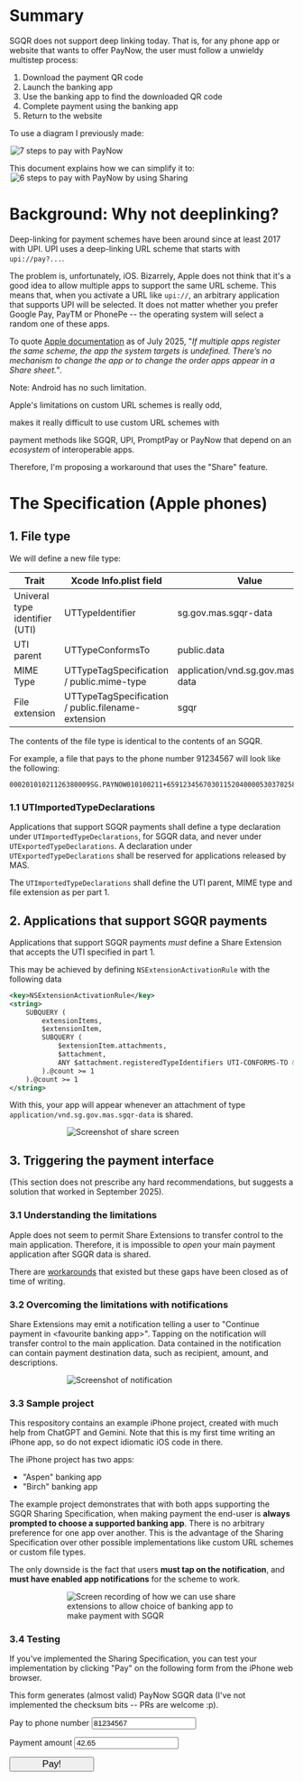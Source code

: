 # Summary

SGQR does not support deep linking today. That is, for any phone app or website that wants to offer PayNow, the user must follow
a unwieldy multistep process:

1. Download the payment QR code
2. Launch the banking app
3. Use the banking app to find the downloaded QR code
4. Complete payment using the banking app
5. Return to the website

To use a diagram I previously made:

<img alt="7 steps to pay with PayNow" src="images/paynow-steps.png" style="max-width: 500px; display: block; margin: auto;" />

This document explains how we can simplify it to:
<img alt="6 steps to pay with PayNow by using Sharing" src="images/new-paynow-steps.png" style="max-width: 500px; display: block; margin: auto;" />

# Background: Why not deeplinking?

Deep-linking for payment schemes have been around since at least 2017 with
UPI. UPI uses a deep-linking URL scheme that starts with `upi://pay?...`.

The problem is, unfortunately, iOS. Bizarrely, Apple does not
think that it's a good idea to allow multiple apps to support the same URL
scheme. This means that, when you activate a URL like `upi://`, an arbitrary
application that supports UPI will be selected. It does not matter whether you
prefer Google Pay, PayTM or PhonePe -- the operating system will select a random one
of these apps.

To quote [Apple documentation](https://developer.apple.com/documentation/xcode/defining-a-custom-url-scheme-for-your-app) as of July 2025, "_If multiple apps register the same scheme, the app the system targets is undefined. There’s no mechanism to change the app or to change the order apps appear in a Share sheet._".

Note: Android has no such limitation.

Apple's limitations on custom URL schemes is really odd,
<!-- and one would suspect it's a ploy
to force applications to use Apply Pay for the most seamless experience possible (and thence
take their a 30% cut). This would, however, --> makes it really difficult to use custom URL schemes with
payment methods like SGQR, UPI, PromptPay or PayNow that depend on an _ecosystem_ of interoperable apps.

Therefore, I'm proposing a workaround that uses the "Share" feature.

<!--Nevertheless, whether the conspiracy is real is a matter for regulators to decide.
I'm just here to propose an alternative.-->

# The Specification (Apple phones)

## 1. File type

We will define a new file type:

| Trait           | Xcode Info.plist field             | Value                          |
|-----------------|------------------------------------|--------------------------------|
| Univeral type identifier (UTI) | UTTypeIdentifier    | sg.gov.mas.sgqr-data           |
| UTI parent      | UTTypeConformsTo                   | public.data                    |
| MIME Type       | UTTypeTagSpecification / public.mime-type | application/vnd.sg.gov.mas.sgqr-data |
| File extension  | UTTypeTagSpecification / public.filename-extension | sgqr           |

The contents of the file type is identical to the contents of an SGQR.

For example, a file that pays to the phone number 91234567 will look like the following:

```
00020101021126380009SG.PAYNOW010100211+6591234567030115204000053037025802SG5902NA6009Singapore6304B5DB
```

### 1.1 UTImportedTypeDeclarations

Applications that support SGQR payments shall define a type declaration under `UTImportedTypeDeclarations`,
for SGQR data, and never under `UTExportedTypeDeclarations`. A declaration under
`UTExportedTypeDeclarations` shall be reserved for applications released by MAS.

The `UTImportedTypeDeclarations` shall define the UTI parent, MIME type and file extension as per part 1.

## 2. Applications that support SGQR payments

Applications that support SGQR payments _must_ define a Share Extension that accepts the UTI specified in part 1.

This may be achieved by defining `NSExtensionActivationRule` with the following data
```xml
<key>NSExtensionActivationRule</key>
<string>
    SUBQUERY (
        extensionItems,
        $extensionItem,
        SUBQUERY (
            $extensionItem.attachments,
            $attachment,
            ANY $attachment.registeredTypeIdentifiers UTI-CONFORMS-TO &quot;sg.gov.mas.sgqr-data&quot;
        ).@count >= 1
    ).@count >= 1
</string>
```

With this, your app will appear whenever an attachment of type `application/vnd.sg.gov.mas.sgqr-data` is shared.

<img src="images/sharing-screen.png" alt="Screenshot of share screen" style="max-width: 300px; display: block; margin: auto">

## 3. Triggering the payment interface

(This section does not prescribe any hard recommendations, but suggests a solution that worked in September 2025).

### 3.1 Understanding the limitations

Apple does not seem to permit Share Extensions to transfer control to the main application. Therefore,
it is impossible to *open* your main payment application after SGQR data is shared.

There are [workarounds](https://stackoverflow.com/questions/27506413/share-extension-to-open-containing-app)
that existed but these gaps have been closed as of time of writing.

### 3.2 Overcoming the limitations with notifications

Share Extensions may emit a notification telling a user to "Continue payment in &lt;favourite banking app&gt;".
Tapping on the notification will transfer control to the main application.
Data contained in the notification can contain payment destination data, such as recipient, amount, and
descriptions.

<img src="images/notifications.png" alt="Screenshot of notification" style="max-width: 300px; display: block; margin: auto">

### 3.3 Sample project

This respository contains an example iPhone project, created with much help from ChatGPT and Gemini.
Note that this is my first time writing an iPhone app, so do not expect idiomatic iOS code in there.

The iPhone project has two apps:
* "Aspen" banking app
* "Birch" banking app

The example project demonstrates that with both apps supporting the SGQR Sharing Specification,
when making payment the end-user is **always
prompted to choose a supported banking app**. There is no arbitrary preference
for one app over another. This is the advantage of the Sharing Specification over other possible
implementations like custom URL schemes or custom file types.

The only downside is the fact that users **must tap on the notification**, and **must have enabled app notifications**
for the scheme to work.

<img alt="Screen recording of how we can use share extensions to allow choice of banking app to make payment with SGQR" src="images/output.gif" style="max-width: 300px; display: block; margin: auto"/>

<script>
function shareSomething(mimeType, extension) {
    const phone = document.querySelector('#destination').value.slice(0, 8).padStart(8, '0')
    const amount = document.querySelector('#amount').value.toString()

    const dataText = `00020101021126380009SG.PAYNOW010100211+65${phone}0301152040000530370254${amount.length.toString().padStart(2, '0')}${amount}5802SG5902NA6009Singapore6304CCCC`
    const buf = new TextEncoder().encode(dataText)

    const file = new File(
        [buf],
        `payment_to_${phone}.${extension}`,
        {
            type: mimeType
        }
    )

    navigator.share({
        files: [file]
    })
}

</script>

### 3.4 Testing

If you've implemented the Sharing Specification, you can test your implementation by clicking "Pay"
on the following form from the iPhone web browser.

This form generates (almost valid) PayNow SGQR data (I've not implemented the checksum bits -- PRs are welcome :p).

<label for="destination">Pay to phone number</label>
<input id="destination" type="tel" value="81234567">

<label for="amount">Payment amount</label>
<input id="amount" type="number" value="42.65">

<button onclick="shareSomething('application/vnd.sg.gov.mas.sgqr-data', 'sgqr')" style="font-size: 120%; min-width: 150px">
Pay!
</button>

